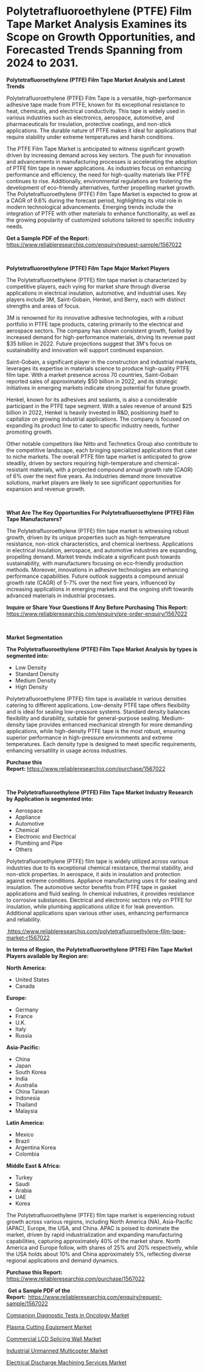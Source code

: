 <p><h1>Polytetrafluoroethylene (PTFE) Film Tape Market Analysis Examines its Scope on Growth Opportunities, and Forecasted Trends Spanning from 2024 to 2031.</h1></p><p><strong>Polytetrafluoroethylene (PTFE) Film Tape Market Analysis and Latest Trends</strong></p>
<p><p>Polytetrafluoroethylene (PTFE) Film Tape is a versatile, high-performance adhesive tape made from PTFE, known for its exceptional resistance to heat, chemicals, and electrical conductivity. This tape is widely used in various industries such as electronics, aerospace, automotive, and pharmaceuticals for insulation, protective coatings, and non-stick applications. The durable nature of PTFE makes it ideal for applications that require stability under extreme temperatures and harsh conditions.</p><p>The PTFE Film Tape Market is anticipated to witness significant growth driven by increasing demand across key sectors. The push for innovation and advancements in manufacturing processes is accelerating the adoption of PTFE film tape in newer applications. As industries focus on enhancing performance and efficiency, the need for high-quality materials like PTFE continues to rise. Additionally, environmental regulations are fostering the development of eco-friendly alternatives, further propelling market growth. The Polytetrafluoroethylene (PTFE) Film Tape Market is expected to grow at a CAGR of 9.6% during the forecast period, highlighting its vital role in modern technological advancements. Emerging trends include the integration of PTFE with other materials to enhance functionality, as well as the growing popularity of customized solutions tailored to specific industry needs.</p></p>
<p><strong>Get a Sample PDF of the Report:&nbsp;</strong> <a href="https://www.reliableresearchiq.com/enquiry/request-sample/1567022?utm_campaign=1106&utm_medium=2&utm_source=Github&utm_content=ia&utm_term=07122024&utm_id=polytetrafluoroethylene-ptfe-film-tape">https://www.reliableresearchiq.com/enquiry/request-sample/1567022</a></p>
<p>&nbsp;</p>
<p><strong>Polytetrafluoroethylene (PTFE) Film Tape Major Market Players</strong></p>
<p><p>The Polytetrafluoroethylene (PTFE) film tape market is characterized by competitive players, each vying for market share through diverse applications in electrical insulation, automotive, and industrial uses. Key players include 3M, Saint-Gobain, Henkel, and Berry, each with distinct strengths and areas of focus.</p><p>3M is renowned for its innovative adhesive technologies, with a robust portfolio in PTFE tape products, catering primarily to the electrical and aerospace sectors. The company has shown consistent growth, fueled by increased demand for high-performance materials, driving its revenue past $35 billion in 2022. Future projections suggest that 3M's focus on sustainability and innovation will support continued expansion.</p><p>Saint-Gobain, a significant player in the construction and industrial markets, leverages its expertise in materials science to produce high-quality PTFE film tape. With a market presence across 70 countries, Saint-Gobain reported sales of approximately $50 billion in 2022, and its strategic initiatives in emerging markets indicate strong potential for future growth.</p><p>Henkel, known for its adhesives and sealants, is also a considerable participant in the PTFE tape segment. With a sales revenue of around $25 billion in 2022, Henkel is heavily invested in R&D, positioning itself to capitalize on growing industrial applications. The company is focused on expanding its product line to cater to specific industry needs, further promoting growth.</p><p>Other notable competitors like Nitto and Technetics Group also contribute to the competitive landscape, each bringing specialized applications that cater to niche markets. The overall PTFE film tape market is anticipated to grow steadily, driven by sectors requiring high-temperature and chemical-resistant materials, with a projected compound annual growth rate (CAGR) of 6% over the next five years. As industries demand more innovative solutions, market players are likely to see significant opportunities for expansion and revenue growth.</p></p>
<p>&nbsp;</p>
<p><strong>What Are The Key Opportunities For Polytetrafluoroethylene (PTFE) Film Tape Manufacturers?</strong></p>
<p><p>The Polytetrafluoroethylene (PTFE) film tape market is witnessing robust growth, driven by its unique properties such as high-temperature resistance, non-stick characteristics, and chemical inertness. Applications in electrical insulation, aerospace, and automotive industries are expanding, propelling demand. Market trends indicate a significant push towards sustainability, with manufacturers focusing on eco-friendly production methods. Moreover, innovations in adhesive technologies are enhancing performance capabilities. Future outlook suggests a compound annual growth rate (CAGR) of 5-7% over the next five years, influenced by increasing applications in emerging markets and the ongoing shift towards advanced materials in industrial processes.</p></p>
<p><strong>Inquire or Share Your Questions If Any Before Purchasing This Report:</strong> <a href="https://www.reliableresearchiq.com/enquiry/pre-order-enquiry/1567022?utm_campaign=1106&utm_medium=2&utm_source=Github&utm_content=ia&utm_term=07122024&utm_id=polytetrafluoroethylene-ptfe-film-tape">https://www.reliableresearchiq.com/enquiry/pre-order-enquiry/1567022</a></p>
<p>&nbsp;</p>
<p><strong>Market Segmentation</strong></p>
<p><strong>The Polytetrafluoroethylene (PTFE) Film Tape Market Analysis by types is segmented into:</strong></p>
<p><ul><li>Low Density</li><li>Standard Density</li><li>Medium Density</li><li>High Density</li></ul></p>
<p><p>Polytetrafluoroethylene (PTFE) film tape is available in various densities catering to different applications. Low-density PTFE tape offers flexibility and is ideal for sealing low-pressure systems. Standard density balances flexibility and durability, suitable for general-purpose sealing. Medium-density tape provides enhanced mechanical strength for more demanding applications, while high-density PTFE tape is the most robust, ensuring superior performance in high-pressure environments and extreme temperatures. Each density type is designed to meet specific requirements, enhancing versatility in usage across industries.</p></p>
<p><strong>Purchase this Report:&nbsp;</strong><a href="https://www.reliableresearchiq.com/purchase/1567022?utm_campaign=1106&utm_medium=2&utm_source=Github&utm_content=ia&utm_term=07122024&utm_id=polytetrafluoroethylene-ptfe-film-tape">https://www.reliableresearchiq.com/purchase/1567022</a></p>
<p>&nbsp;</p>
<p><strong>The Polytetrafluoroethylene (PTFE) Film Tape Market Industry Research by Application is segmented into:</strong></p>
<p><ul><li>Aerospace</li><li>Appliance</li><li>Automotive</li><li>Chemical</li><li>Electronic and Electrical</li><li>Plumbing and Pipe</li><li>Others</li></ul></p>
<p><p>Polytetrafluoroethylene (PTFE) film tape is widely utilized across various industries due to its exceptional chemical resistance, thermal stability, and non-stick properties. In aerospace, it aids in insulation and protection against extreme conditions. Appliance manufacturing uses it for sealing and insulation. The automotive sector benefits from PTFE tape in gasket applications and fluid sealing. In chemical industries, it provides resistance to corrosive substances. Electrical and electronic sectors rely on PTFE for insulation, while plumbing applications utilize it for leak prevention. Additional applications span various other uses, enhancing performance and reliability.</p></p>
<p><a href="https://www.reliableresearchiq.com/polytetrafluoroethylene-film-tape-market-r1567022?utm_campaign=1106&utm_medium=2&utm_source=Github&utm_content=ia&utm_term=07122024&utm_id=polytetrafluoroethylene-ptfe-film-tape">&nbsp;https://www.reliableresearchiq.com/polytetrafluoroethylene-film-tape-market-r1567022</a></p>
<p><strong>In terms of Region, the Polytetrafluoroethylene (PTFE) Film Tape Market Players available by Region are:</strong></p>
<p>
    <p> <strong> North America: </strong>
        <ul>
            <li>United States</li>
            <li>Canada</li>
        </ul>
        </p> 
    <p> <strong> Europe: </strong>
        <ul>
            <li>Germany</li>
            <li>France</li>
            <li>U.K.</li>
            <li>Italy</li>
            <li>Russia</li>
        </ul>
        </p> 
    <p> <strong> Asia-Pacific: </strong>
        <ul>
            <li>China</li>
            <li>Japan</li>
            <li>South Korea</li>
            <li>India</li>
            <li>Australia</li>
            <li>China Taiwan</li>
            <li>Indonesia</li>
            <li>Thailand</li>
            <li>Malaysia</li>
        </ul>
        </p> 
    <p> <strong> Latin America: </strong>
        <ul>
            <li>Mexico</li>
            <li>Brazil</li>
            <li>Argentina Korea</li>
            <li>Colombia</li>
        </ul>
        </p> 
    <p> <strong> Middle East & Africa: </strong>
        <ul>
            <li>Turkey</li>
            <li>Saudi</li>
            <li>Arabia</li>
            <li>UAE</li>
            <li>Korea</li>
        </ul>
    </p>
    </p>
<p><p>The Polytetrafluoroethylene (PTFE) film tape market is experiencing robust growth across various regions, including North America (NA), Asia-Pacific (APAC), Europe, the USA, and China. APAC is poised to dominate the market, driven by rapid industrialization and expanding manufacturing capabilities, capturing approximately 40% of the market share. North America and Europe follow, with shares of 25% and 20% respectively, while the USA holds about 10% and China approximately 5%, reflecting diverse regional applications and demand dynamics.</p></p>
<p><strong>Purchase this Report: </strong><a href="https://www.reliableresearchiq.com/purchase/1567022?utm_campaign=1106&utm_medium=2&utm_source=Github&utm_content=ia&utm_term=07122024&utm_id=polytetrafluoroethylene-ptfe-film-tape">https://www.reliableresearchiq.com/purchase/1567022</a></p>
<p>&nbsp;<strong>Get a Sample PDF of the Report:&nbsp;&nbsp;</strong><a href="https://www.reliableresearchiq.com/enquiry/request-sample/1567022?utm_campaign=1106&utm_medium=2&utm_source=Github&utm_content=ia&utm_term=07122024&utm_id=polytetrafluoroethylene-ptfe-film-tape">https://www.reliableresearchiq.com/enquiry/request-sample/1567022</a></p>
<p><strong></strong></p>
<p><p><a href="https://www.linkedin.com/pulse/companion-diagnostic-tests-oncology-market-global-regional-knbqf?utm_campaign=1106&utm_medium=2&utm_source=Github&utm_content=ia&utm_term=07122024&utm_id=polytetrafluoroethylene-ptfe-film-tape">Companion Diagnostic Tests in Oncology Market</a></p><p><a href="https://www.linkedin.com/pulse/the-sympatico-insight-9odme?utm_campaign=1106&utm_medium=2&utm_source=Github&utm_content=ia&utm_term=07122024&utm_id=polytetrafluoroethylene-ptfe-film-tape">Plasma Cutting Equipment Market</a></p><p><a href="https://issuu.com/reportprime-2/docs/commercial-lcd-splicing-wall-market-size-2030.pptx?utm_campaign=1106&utm_medium=2&utm_source=Github&utm_content=ia&utm_term=07122024&utm_id=polytetrafluoroethylene-ptfe-film-tape">Commercial LCD Splicing Wall Market</a></p><p><a href="https://issuu.com/reportprime-2/docs/industrial-unmanned-multicopter-market-size-2030.p?utm_campaign=1106&utm_medium=2&utm_source=Github&utm_content=ia&utm_term=07122024&utm_id=polytetrafluoroethylene-ptfe-film-tape">Industrial Unmanned Multicopter Market</a></p><p><a href="https://www.linkedin.com/pulse/electrical-discharge-machining-services-market-insight-ajrde?utm_campaign=1106&utm_medium=2&utm_source=Github&utm_content=ia&utm_term=07122024&utm_id=polytetrafluoroethylene-ptfe-film-tape">Electrical Discharge Machining Services Market</a></p></p>